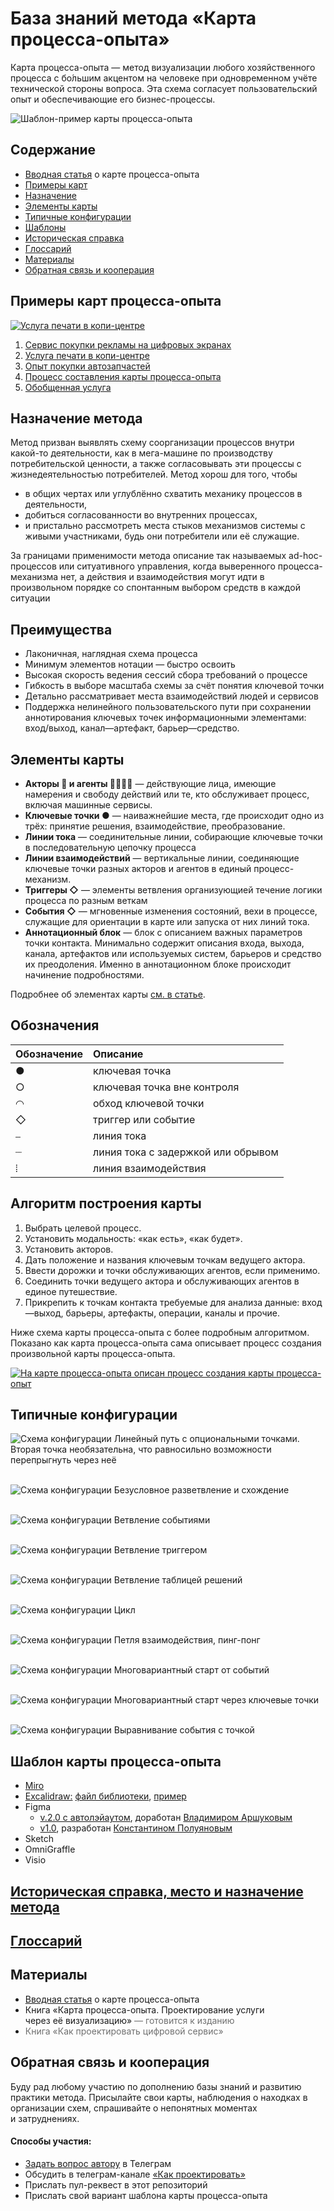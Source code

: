 # База знаний метода «Карта процесса-опыта»

Карта процесса-опыта — метод визуализации любого хозяйственного процесса с бо́льшим акцентом на человеке при одновременном учёте технической стороны вопроса. Эта схема согласует пользовательский опыт и обеспечивающие его бизнес-процессы.

![Шаблон-пример карты процесса-опыта](illustrations/xpm-all-elements-template.jpg)

## Содержание

- [Вводная статья](https://ashapiro.ru/articles/xpm) о карте процесса-опыта
- [Примеры карт](#examples)
- [Назначение](#purpose)
- [Элементы карты](#elements)
- [Типичные конфигурации](#configurations)
- [Шаблоны](#templates)
- [Историческая справка](history.md)
- [Глоссарий](glossary.md)
- [Материалы](#materials)
- [Обратная связь и кооперация](#feedback)

## Примеры карт процесса-опыта <a id="examples"></a>

<a href='xpm-examples/02-xpm-example-printout.pdf'>![Услуга печати в копи-центре](illustrations/02-xpm-example-printout.jpg)</a>

1. [Сервис покупки рекламы на цифровых экранах](xpm-examples/01-xpm-example-advert.pdf)
2. [Услуга печати в копи-центре](xpm-examples/02-xpm-example-printout.pdf)
3. [Опыт покупки автозапчастей](xpm-examples/03-xpm-example-spareparts.pdf)
4. [Процесс составления карты процесса-опыта](xpm-examples/04-xpm-example-xpm-xpm.pdf)
5. [Обобщенная услуга](xpm-examples/05-xpm-example-common-service.pdf)

## Назначение метода <a id="purpose"></a>

Метод призван выявлять схему соорганизации процессов внутри какой-то деятельности, как в мега-машине по производству потребительской ценности, а также согласовывать эти процессы с жизнедеятельностью потребителей. Метод хорош для того, чтобы

- в общих чертах или углублённо схватить механику процессов в деятельности,
- добиться согласованности во внутренних процессах,
- и пристально рассмотреть места стыков механизмов системы с живыми участниками, будь они потребители или её служащие.

За границами применимости метода описание так называемых ad-hoc-процессов или ситуативного управления, когда выверенного процесса-механизма нет, а действия и взаимодействия могут идти в произвольном порядке со спонтанным выбором средств в каждой ситуации

## Преимущества

- Лаконичная, наглядная схема процесса
- Минимум элементов нотации — быстро освоить
- Высокая скорость ведения сессий сбора требований о процессе
- Гибкость в выборе масштаба схемы за счёт понятия ключевой точки
- Детально рассматривает места взаимодействий людей и сервисов
- Поддержка нелинейного пользовательского пути при сохранении аннотирования ключевых точек информационными элементами: вход/выход, канал—артефакт, барьер—средство.

## Элементы карты <a id="elements"></a>

- **Акторы 👩 и агенты 👱🏻‍♂️🤖** — действующие лица, имеющие намерения и свободу действий или те, кто обслуживает процесс, включая машинные сервисы.
- **Ключевые точки ●** — наиважнейшие места, где происходит одно из трёх: принятие решения, взаимодействие, преобразование.
- **Линии тока** — соединительные линии, собирающие ключевые точки в последовательную цепочку процесса
- **Линии взаимодействий** — вертикальные линии, соединяющие ключевые точки разных акторов и агентов в единый процесс-механизм.
- **Триггеры ◇** — элементы ветвления организующией течение логики процесса по разным веткам
- **События ◇** — мгновенные изменения состояний, вехи в процессе, служащие для ориентации в карте или запуска от них линий тока.
- **Аннотационный блок** — блок с описанием важных параметров точки контакта. Минимально содержит описания входа, выхода, канала, артефактов или используемых систем, барьеров и средство их преодоления. Именно в аннотационном блоке происходит начинение подробностями.

Подробнее об элементах карты [см. в статье](https://ashapiro.ru/articles/xpm#elements).

## Обозначения <a id="notation"></a>

| Обозначение | Описание                           |
| :---------- | :--------------------------------- |
| ●           | ключевая точка                     |
| ○           | ключевая точка вне контроля        |
| ◠           | обход ключевой точки               |
| ◇           | триггер или событие                |
| ⎯           | линия тока                         |
| ┈           | линия тока с задержкой или обрывом |
| ⦙           | линия взаимодействия               |

## Алгоритм построения карты

1. Выбрать целевой процесс.
2. Установить модальность: «как есть», «как будет».
3. Установить акторов.
4. Дать положение и названия ключевым точкам ведущего актора.
5. Ввести дорожки и точки обслуживающих агентов, если применимо.
6. Соединить точки ведущего актора и обслуживающих агентов в единое путешествие.
7. Прикрепить к точкам контакта требуемые для анализа данные: вход—выход, барьеры, артефакты, операции, каналы и прочие.

Ниже схема карты процесса-опыта с более подробным алгоритмом. Показано как карта процесса-опыта сама описывает процесс создания произвольной карты процесса-опыта.

<a href='xpm-examples/04-xpm-example-xpm-xpm.pdf'>![На карте процесса-опыта описан процесс создания карты процесса-опыт](illustrations/04-xpm-example-xpm-xpm.jpg)</a>

## Типичные конфигурации <a id="configurations"></a>

![Схема конфигурации](illustrations/config_1.png)
Линейный путь с опциональными точками. Вторая точка необязательна, что равносильно возможности перепрыгнуть через неё

\
![Схема конфигурации](illustrations/config_2.png)
Безусловное разветвление и схождение

\
![Схема конфигурации](illustrations/config_3.png)
Ветвление событиями

\
![Схема конфигурации](illustrations/config_4.png)
Ветвление триггером

\
![Схема конфигурации](illustrations/config_5.png)
Ветвление таблицей решений

\
![Схема конфигурации](illustrations/config_6.png)
Цикл

\
![Схема конфигурации](illustrations/config_7.png)
Петля взаимодействия, пинг-понг

\
![Схема конфигурации](illustrations/config_8.png)
Многовариантный старт от событий

\
![Схема конфигурации](illustrations/config_9.png)
Многовариантный старт через ключевые точки

\
![Схема конфигурации](illustrations/config_10.png)
Выравнивание события с точкой

## Шаблон карты процесса-опыта <a id="templates"></a>

- [Miro](https://miro.com/miroverse/experience-process-mapping-xpm-template/)
- [Excalidraw:](https://excalidraw.com/) [файл библиотеки](templates/xpm-library.excalidrawlib), [пример](templates/xpm-example.excalidraw)
- Figma
  - [v.2.0 с автолэйаутом](templates/xpm-template.fig), доработан [Владимиром Аршуковым](https://github.com/Vladaaar)
  - [v1.0](templates/xpm-template.fig), разработан [Константином Полуяновым](https://github.com/poluyanoff)
- Sketch
- OmniGraffle
- Visio

## [Историческая справка, место и назначение метода](history.md)

## [Глоссарий](glossary.md)

## Материалы <a id="materials"></a>

- [Вводная статья](https://ashapiro.ru/articles/xpm) о карте процесса-опыта
- Книга «Карта процесса-опыта. Проектирование услуги через её визуализацию»<span style="opacity: 62%"> — готовится к изданию</span>
- <span style="opacity: 62%">Книга «Как проектировать цифровой сервис»</span>

## Обратная связь и кооперация <a id="feedback"></a>

Буду рад любому участию по дополнению базы знаний и развитию практики метода. Присылайте свои карты, наблюдения о находках в организации схем, спрашивайте о непонятных моментах и затруднениях.

#### Способы участия:

- [Задать вопрос автору](https://t.me/ashapiro) в Телеграм
- Обсудить в телеграм-канале [«Как проектировать»](https://t.me/how2scheme)
- Прислать пул-реквест в этот репозиторий
- Прислать свой вариант шаблона карты процесса-опыта
